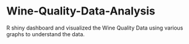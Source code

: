 # Wine-Quality-Data-Analysis
R shiny dashboard and visualized the Wine Quality Data using various graphs to understand the data.
